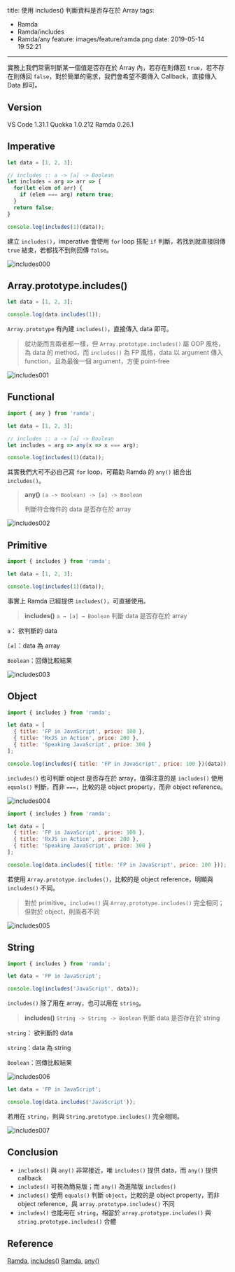 title: 使用 includes() 判斷資料是否存在於 Array
tags:
  - Ramda
  - Ramda/includes
  - Ramda/any
feature: images/feature/ramda.png
date: 2019-05-14 19:52:21
---
實務上我們常需判斷某一個值是否存在於 Array 內，若存在則傳回 `true`，若不存在則傳回 `false`，對於簡單的需求，我們會希望不要傳入 Callback，直接傳入 Data 即可。

<!-- more -->

## Version

VS Code 1.31.1
Quokka 1.0.212
Ramda 0.26.1

## Imperative

```javascript
let data = [1, 2, 3];

// includes :: a -> [a] -> Boolean
let includes = arg => arr => {
  for(let elem of arr) {
    if (elem === arg) return true;
  }
  return false;
}

console.log(includes(1)(data));
```

建立 `includes()`，imperative 會使用 `for` loop 搭配 `if` 判斷，若找到就直接回傳  `true` 結束，若都找不到則回傳 `false`。

![includes000](/images/ramda/includes/includes000.png)

## Array.prototype.includes()

```javascript
let data = [1, 2, 3];

console.log(data.includes(1));
```

`Array.prototype` 有內建 `includes()`，直接傳入 data 即可。

> 就功能而言兩者都一樣，但 `Array.prototype.includes()` 屬 OOP 風格，為 data 的 method，而 `includes()` 為 FP 風格，data 以 argument 傳入 function，且為最後一個 argument，方便 point-free

![includes001](/images/ramda/includes/includes001.png)

## Functional

```javascript
import { any } from 'ramda';

let data = [1, 2, 3];

// includes :: a -> [a] -> Boolean
let includes = arg => any(x => x === arg);

console.log(includes(1)(data));
```

其實我們大可不必自己寫 `for` loop，可藉助 Ramda 的 `any()` 組合出 `includes()`。

> **any()**
> `(a -> Boolean) -> [a] -> Boolean`
>
> 判斷符合條件的 data 是否存在於 array 

![includes002](/images/ramda/includes/includes002.png)

## Primitive

```javascript
import { includes } from 'ramda';

let data = [1, 2, 3];

console.log(includes(1)(data));
```

事實上 Ramda 已經提供 `includes()`，可直接使用。

> **includes()**
> `a → [a] → Boolean`
> 判斷 data 是否存在於 array

`a`： 欲判斷的 data

`[a]`：data 為 array

`Boolean`：回傳比較結果

![includes003](/images/ramda/includes/includes003.png)

## Object

```javascript
import { includes } from 'ramda';

let data = [
  { title: 'FP in JavaScript', price: 100 },
  { title: 'RxJS in Action', price: 200 },
  { title: 'Speaking JavaScript', price: 300 }
];

console.log(includes({ title: 'FP in JavaScript', price: 100 })(data));
```

`includes()` 也可判斷 object 是否存在於 array，值得注意的是 `includes()` 使用 `equals()` 判斷，而非 `===`，比較的是 object property，而非 object reference。

![includes004](/images/ramda/includes/includes004.png)

```javascript
import { includes } from 'ramda';

let data = [
  { title: 'FP in JavaScript', price: 100 },
  { title: 'RxJS in Action', price: 200 },
  { title: 'Speaking JavaScript', price: 300 }
];

console.log(data.includes({ title: 'FP in JavaScript', price: 100 }));
```

若使用 `Array.prototype.includes()`，比較的是 object reference，明顯與 `includes()` 不同。

> 對於 primitive，`includes()` 與 `Array.prototype.includes()` 完全相同；但對於 object，則兩者不同

![includes005](/images/ramda/includes/includes005.png)

## String

```javascript
import { includes } from 'ramda';

let data = 'FP in JavaScript';

console.log(includes('JavaScript', data));
```

`includes()` 除了用在 array，也可以用在 `string`。

> **includes()**
> `String -> String -> Boolean`
> 判斷 data 是否存在於 string

`string`： 欲判斷的 data

`string`：data 為 string

`Boolean`：回傳比較結果

![includes006](/images/ramda/includes/includes006.png)

```javascript
let data = 'FP in JavaScript';

console.log(data.includes('JavaScript'));
```

若用在 `string`，則與 `String.prototype.includes()` 完全相同。

![includes007](/images/ramda/includes/includes007.png)

## Conclusion

* `includes()` 與 `any()` 非常接近，唯 `includes()` 提供 data，而 `any()` 提供 callback
* `includes()` 可視為簡易版；而 `any()` 為進階版 `includes()` 
* `includes()` 使用 `equals()` 判斷 `object`，比較的是 object property，而非 object reference，與 `array.prototype.includes()` 不同
* `includes()` 也能用在 `string`，相當於 `array.prototype.includes()` 與 `string.prototype.includes()` 合體

## Reference

[Ramda](https://ramdajs.com), [includes()](https://ramdajs.com/docs/#includes)
[Ramda](https://ramdajs.com), [any()](https://ramdajs.com/docs/#any)